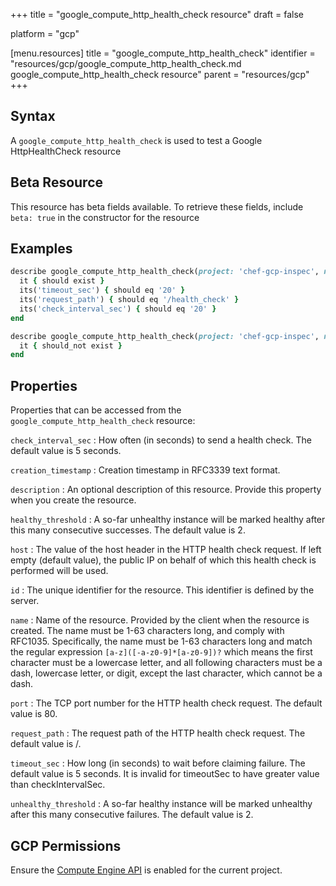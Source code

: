 +++
title = "google_compute_http_health_check resource"
draft = false

platform = "gcp"

[menu.resources]
    title = "google_compute_http_health_check"
    identifier = "resources/gcp/google_compute_http_health_check.md google_compute_http_health_check resource"
    parent = "resources/gcp"
+++

## Syntax

A `google_compute_http_health_check` is used to test a Google HttpHealthCheck resource

## Beta Resource

This resource has beta fields available. To retrieve these fields, include `beta: true` in the constructor for the resource

## Examples

```ruby
describe google_compute_http_health_check(project: 'chef-gcp-inspec', name: 'inspec-gcp-http-health-check') do
  it { should exist }
  its('timeout_sec') { should eq '20' }
  its('request_path') { should eq '/health_check' }
  its('check_interval_sec') { should eq '20' }
end

describe google_compute_http_health_check(project: 'chef-gcp-inspec', name: 'nonexistent') do
  it { should_not exist }
end
```

## Properties

Properties that can be accessed from the `google_compute_http_health_check` resource:

`check_interval_sec`
: How often (in seconds) to send a health check. The default value is 5 seconds.

`creation_timestamp`
: Creation timestamp in RFC3339 text format.

`description`
: An optional description of this resource. Provide this property when you create the resource.

`healthy_threshold`
: A so-far unhealthy instance will be marked healthy after this many consecutive successes. The default value is 2.

`host`
: The value of the host header in the HTTP health check request. If left empty (default value), the public IP on behalf of which this health check is performed will be used.

`id`
: The unique identifier for the resource. This identifier is defined by the server.

`name`
: Name of the resource. Provided by the client when the resource is created. The name must be 1-63 characters long, and comply with RFC1035. Specifically, the name must be 1-63 characters long and match the regular expression `[a-z]([-a-z0-9]*[a-z0-9])?` which means the first character must be a lowercase letter, and all following characters must be a dash, lowercase letter, or digit, except the last character, which cannot be a dash.

`port`
: The TCP port number for the HTTP health check request. The default value is 80.

`request_path`
: The request path of the HTTP health check request. The default value is /.

`timeout_sec`
: How long (in seconds) to wait before claiming failure. The default value is 5 seconds. It is invalid for timeoutSec to have greater value than checkIntervalSec.

`unhealthy_threshold`
: A so-far healthy instance will be marked unhealthy after this many consecutive failures. The default value is 2.

## GCP Permissions

Ensure the [Compute Engine API](https://console.cloud.google.com/apis/library/compute.googleapis.com/) is enabled for the current project.
